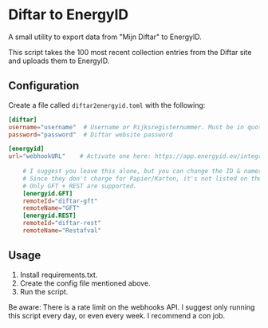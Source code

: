 # Diftar to EnergyID

A small utility to export data from "Mijn Diftar" to EnergyID.

This script takes the 100 most recent collection entries from the Diftar site and uploads them to EnergyID.

## Configuration

Create a file called `diftar2energyid.toml` with the following:

```toml
[diftar]
username="username"  # Username or Rijksregisternummer. Must be in quotes!
password="password"  # Diftar website password

[energyid]
url="webhookURL"    # Activate one here: https://app.energyid.eu/integrations/WebhookIn
    
    # I suggest you leave this alone, but you can change the ID & names here.
    # Since they don't charge for Papier/Karton, it's not listed on the site.
    # Only GFT + REST are supported.
    [energyid.GFT]
    remoteId="diftar-gft"
    remoteName="GFT"
    [energyid.REST]
    remoteId="diftar-rest"
    remoteName="Restafval"

```

## Usage

1. Install requirements.txt.
2. Create the config file mentioned above.
3. Run the script.

Be aware: There is a rate limit on the webhooks API. I suggest only running this script every day, or even every week. I recommend a con job.
